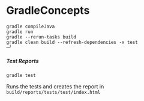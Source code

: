 # GradleConcepts

```shell
gradle compileJava
gradle run
gradle --rerun-tasks build
gradle clean build --refresh-dependencies -x test                                                                                                                                                    ─╯
```

##### Test Reports

```shell
gradle test
```
Runs the tests and creates the report in ```build/reports/tests/test/index.html```